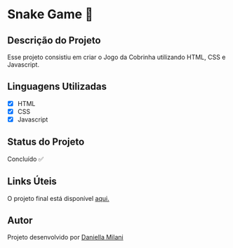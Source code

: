 # Snake Game 🐍

## Descrição do Projeto

Esse projeto consistiu em criar o Jogo da Cobrinha utilizando HTML, CSS e Javascript.

## Linguagens Utilizadas

- [x] HTML
- [x] CSS
- [x] Javascript

## Status do Projeto

Concluído ✅

## Links Úteis

O projeto final está disponível [aqui.](https://danimilani.github.io/snakeGame/)

## Autor

Projeto desenvolvido por [Daniella Milani](https://www.linkedin.com/in/daniella-milani/)
